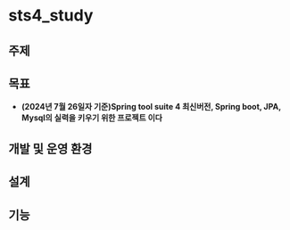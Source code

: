 # sts4_study

## 주제

## 목표

* **(2024년 7월 26일자 기준)Spring tool suite 4 최신버전, Spring boot, JPA, Mysql의 실력을 키우기 위한 프로젝트 이다**

## 개발 및 운영 환경


## 설계

## 기능
